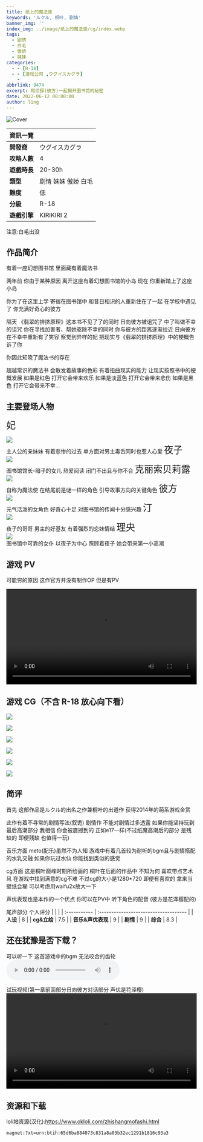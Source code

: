 ```yaml
---
title: 纸上的魔法使
keywords: 'ルクル, 桐叶, 剧情'
banner_img: ''
index_img: ../image/纸上的魔法使/cg/index.webp
tags:
  - 剧情
  - 白毛
  - 傲娇
  - 妹妹
categories:
  - - [R-18]
  - - [游戏公司 ,ウグイスカグラ]
    -
abbrlink: 9474
excerpt: 和侦探(彼方)一起揭开图书馆的秘密
date: 2022-06-12 00:00:00
author: ling
---
```




![Cover](../image/纸上的魔法使/cg/index.jpg)

| 資訊一覽     |                 |
| :----------- | :------------------------------------ |
| **開發商**   | ウグイスカグラ |
| **攻略人數** | 4                   |
| **遊戲時長** | 20-30h                     |
| **類型**     |   剧情 妹妹 傲娇 白毛         |
| **難度**     | 低  |
| **分級**     | R-18       |
| **遊戲引擎**   | KIRIKIRI 2           |



注意:白毛出没

## 作品简介 

有着一座幻想图书馆 里面藏有着魔法书

两年前 你由于某种原因 离开这座有着幻想图书馆的小岛 
现在 你重新踏上了这座小岛

你为了在这里上学 寄宿在图书馆中 和昔日相识的人重新住在了一起
在学校中遇见了 你充满好奇心的彼方

隔天 《翡翠的排挤原理》这本书不见了了的同时 日向彼方被诅咒了 中了叫做不幸的诅咒
你在寻找加害者、帮她驱除不幸的同时 你与彼方的距离逐渐拉近 日向彼方在不幸中重新有了笑容
察觉到异样的妃  把现实与《翡翠的排挤原理》中的梗概告诉了你

你因此知晓了魔法书的存在

超越常识的魔法书 会散发着故事的色彩 有着扭曲现实的能力 让现实按照书中的梗概发展
如果是红色 打开它会带来欢乐
如果是淡蓝色 打开它会带来悲伤
如果是黑色 打开它会带来不幸... 


## 主要登场人物   
<span style="font-size:175%">妃</span>
<div class='my-0 col-lg-8 col-12'>
<img src='../image/纸上的魔法使/character/妃.webp ' class='bg-transparent'/>
</div>
主人公的亲妹妹 有着悲惨的过去 单方面对男主毒舌同时也惹人心爱 
<span style="font-size:175%">夜子</span>
<div class='my-0 col-lg-8 col-12'>
<img src='../image/纸上的魔法使/character/夜子.webp' class='bg-transparent'/>
</div>
图书馆馆长-暗子的女儿 热爱阅读 闭门不出且与你不合 
<span style="font-size:175%">克丽索贝莉露</span>
<div class='my-0 col-lg-8 col-12'>
<img src='../image/纸上的魔法使/character/克.webp' class='bg-transparent'/>
</div>
自称为魔法使 在结尾前是谜一样的角色 引导故事方向的关键角色 
<span style="font-size:175%">彼方</span>
<div class='my-0 col-lg-8 col-12'>
<img src='../image/纸上的魔法使/character/彼方.webp' class='bg-transparent'/>
</div>
元气活泼的女角色 好奇心十足 对图书馆的传闻十分感兴趣 
<span style="font-size:175%">汀</span>
<div class='my-0 col-lg-8 col-12'>
<img src='../image/纸上的魔法使/character/汀.webp' class='bg-transparent'/>
</div>
夜子的哥哥 男主的好基友 有着强烈的恋妹情结
<span style="font-size:175%">理央</span>
<div class='my-0 col-lg-8 col-12'>
<img src='../image/纸上的魔法使/character/理央.webp' class='bg-transparent'/>
</div>
图书馆中可靠的女仆 以夜子为中心 照顾着夜子 她会带来第一小高潮 





## 游戏 PV
可能穷的原因 这作官方并没有制作OP  但是有PV

<video controls preload="metadata" width='100%' >
    <source src="https://s3static-zone0.galgamer.eu.org/video-2d35/%E7%B4%99%E3%81%AE%E4%B8%8A/pv.mp4" type="video/mp4" poster="../image/纸上的魔法使/cg/kisaki_top.webp" >
</video>


## 游戏 CG（不含 R-18 放心向下看）

![](../image/纸上的魔法使/cg/cg1.webp)

![](../image/纸上的魔法使/cg/cg2.webp)

![](../image/纸上的魔法使/cg/cg3.webp)

![](../image/纸上的魔法使/cg/cg4.webp)

![](../image/纸上的魔法使/cg/cg5.webp)

![](../image/纸上的魔法使/cg/cg6.webp)



## 简评 
首先 这部作品是ルクル的出名之作兼桐叶的出道作 获得2014年的萌系游戏金赏

此作有着不寻常的剧情写法(叙诡) 剧情作 不能对剧情过多透露  如果你能坚持玩到最后高潮部分  我相信 你会被震撼到的  正如e17一样(不过纸魔高潮后的部分 是残缺的 即便残缺 也值得一玩)

音乐方面 meto(配乐)虽然不为人知 游戏中有着几首较为耐听的bgm且与剧情搭配的水乳交融 如果你玩过水仙 你能找到类似的感觉

cg方面 这是桐叶巅峰时期所绘画的 桐叶在后面的作品中 不知为何 喜欢带点艺术风 在游戏中找到满意的cg不难 不过cg的大小是1280*720 即便有喜欢的 拿来当壁纸会糊 可以考虑用waifu2x放大一下

声优表现也是本作的一个优点 你可以在PV中 听下角色的配音 (彼方是花泽樱配的)

尾声部分 个人评分 
|      |                 |
| :----------- | :------------------------------------ |
| **人设**   |  8 |
| **cg&立绘** | 7.5                  |
| **音乐&声优表现**     | 9         |
| **剧情** | 9                    |
| **综合**     | 8.3  |


## 还在犹豫是否下载？

可以听一下 这首游戏中的bgm 无法咬合的齿轮
<audio controls preload="metadata" src="https://s3static-zone0.galgamer.eu.org/video-2d35/%E7%B4%99%E3%81%AE%E4%B8%8A/BGM16.ogg" type="audio/ogg" width="100%">


试玩视频(第一章前面部分日向彼方对话部分 声优是花泽樱)
<video controls preload="metadata" width='100%' >
    <source src="https://s3static-zone0.galgamer.eu.org/video-2d35/%E7%B4%99%E3%81%AE%E4%B8%8A/movie.mp4" type="video/mp4" poster="../image/纸上的魔法使/cg/kisaki_top.webp" >
</video>




## 资源和下载 


loli站资源(汉化):https://www.okloli.com/zhishangmofashi.html



```
magnet:?xt=urn:btih:65d6ba884073c831a8a03b32ec1291b1816c93a3
```




<style>
details {
    border: 1px solid #aaa;
    border-radius: 4px;
    padding: .5em .5em 0;
}

summary {
    font-weight: bold;
    margin: -.5em -.5em 0;
    padding: .5em;
}

details[open] {
    padding: .5em;
}

details[open] summary {
    border-bottom: 1px solid #aaa;
    margin-bottom: .5em;
}
.character{
    height: 500px;
    with: auto; 
}
.cg{
    align-image:center;
    with:100%;
    height:auto;
}
</style>